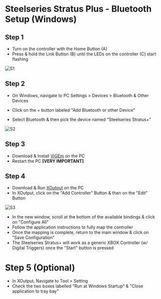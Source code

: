# Steelseries Stratus Plus - Bluetooth Setup (Windows)

## Step 1

- Turn on the controller with the Home Button (A)
- Press & hold the Link Button (B) until the LEDs on the controller (C) start flashing

![S1](https://user-images.githubusercontent.com/67967964/192289417-9c162b92-739e-4dc6-98a6-79f80450e9e1.jpg)

## Step 2

- On Windows, navigate to PC Settings > Devices > Bluetooth & Other Devices

- Click on the + button labeled "Add Bluetooth or other Device" 
- Select Bluetooth & then pick the device named "Steelseries Stratus+"

![S2](https://user-images.githubusercontent.com/67967964/192275095-21c182dd-8ef5-4a5d-b059-810e91018831.jpg)

## Step 3

- Download & Install [ViGEm](https://github.com/ViGEm/ViGEmBus/releases) on the PC
- Restart the PC **[VERY IMPORTANT]**

## Step 4

- Download & Run [XOutput](https://github.com/csutorasa/XOutput/releases) on the PC
- In XOutput, click on the "Add Controller" Button & then on the "Edit" Button

![S3](https://user-images.githubusercontent.com/67967964/192280538-4b1e114c-cc8d-4627-b295-72a8bf5a3ec4.jpg)

- In the new window, scroll at the bottom of the available bindings & click on "Configure All"
- Follow the application instructions to fully map the controller
- Once the mapping is complete, return to the main window & click on "Save Configuration"
- The Steelseries Stratus+ will work as a generic XBOX Controller (w/ Digital Triggers) once the "Start" button is pressed

# Step 5 (Optional)

- In XOutput, Navigate to Tool > Setting
- Check the two boxes labelled "Run at Windows Startup" & "Close application to tray bay"

